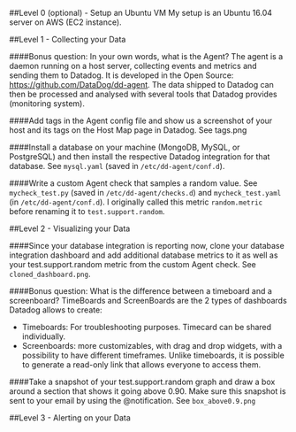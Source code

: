 ##Level 0 (optional) - Setup an Ubuntu VM
My setup is an Ubuntu 16.04 server on AWS (EC2 instance). 

##Level 1 - Collecting your Data

####Bonus question: In your own words, what is the Agent?
The agent is a daemon running on a host server, collecting events and metrics and sending them to Datadog.
It is developed in the Open Source: https://github.com/DataDog/dd-agent. 
The data shipped to Datadog can then be processed and analysed with several tools that Datadog provides (monitoring system).

####Add tags in the Agent config file and show us a screenshot of your host and its tags on the Host Map page in Datadog. 
See tags.png

####Install a database on your machine (MongoDB, MySQL, or PostgreSQL) and then install the respective Datadog integration for that database.
See `mysql.yaml` (saved in `/etc/dd-agent/conf.d`).

####Write a custom Agent check that samples a random value. 
See `mycheck_test.py` (saved in `/etc/dd-agent/checks.d`) and `mycheck_test.yaml` (in `/etc/dd-agent/conf.d`). I originally called this metric `random.metric` before renaming it to `test.support.random`.

##Level 2 - Visualizing your Data

####Since your database integration is reporting now, clone your database integration dashboard and add additional database metrics to it as well as your test.support.random metric from the custom Agent check.
See `cloned_dashboard.png`.

####Bonus question: What is the difference between a timeboard and a screenboard?
TimeBoards and ScreenBoards are the 2 types of dashboards Datadog allows to create:
- Timeboards: For troubleshooting purposes. Timecard can be shared individually.
- Screenboards: more customizables, with drag and drop widgets, with a possibility to have different timeframes. Unlike timeboards, it is possible to generate a read-only link that allows everyone to access them.

####Take a snapshot of your test.support.random graph and draw a box around a section that shows it going above 0.90. Make sure this snapshot is sent to your email by using the @notification.
See `box_above0.9.png`

##Level 3 - Alerting on your Data
